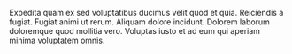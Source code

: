 Expedita quam ex sed voluptatibus ducimus velit quod et quia. Reiciendis a fugiat. Fugiat animi ut rerum. Aliquam dolore incidunt. Dolorem laborum doloremque quod mollitia vero. Voluptas iusto et ad eum qui aperiam minima voluptatem omnis.